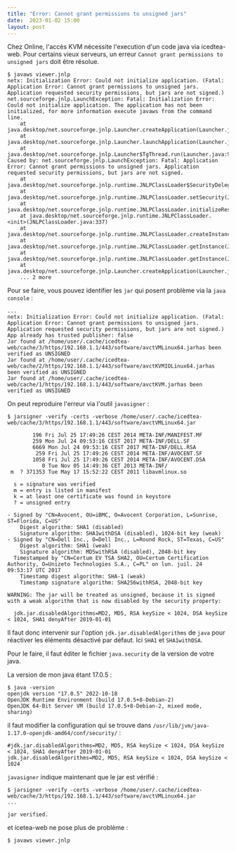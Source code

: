 ```yaml
---
title: "Error: Cannot grant permissions to unsigned jars"
date:  2023-01-02 15:00
layout: post
---
```


Chez Online, l'accès KVM nécessite l'execution d'un code java via icedtea-web. Pour certains vieux serveurs, un erreur `Cannot grant permissions to unsigned jars` doit être résolue.


    $ javaws viewer.jnlp
    netx: Initialization Error: Could not initialize application. (Fatal: Application Error: Cannot grant permissions to unsigned jars. Application requested security permissions, but jars are not signed.)
    net.sourceforge.jnlp.LaunchException: Fatal: Initialization Error: Could not initialize application. The application has not been initialized, for more information execute javaws from the command line.
    	at java.desktop/net.sourceforge.jnlp.Launcher.createApplication(Launcher.java:823)
    	at java.desktop/net.sourceforge.jnlp.Launcher.launchApplication(Launcher.java:531)
    	at java.desktop/net.sourceforge.jnlp.Launcher$TgThread.run(Launcher.java:946)
    Caused by: net.sourceforge.jnlp.LaunchException: Fatal: Application Error: Cannot grant permissions to unsigned jars. Application requested security permissions, but jars are not signed.
    	at java.desktop/net.sourceforge.jnlp.runtime.JNLPClassLoader$SecurityDelegateImpl.getClassLoaderSecurity(JNLPClassLoader.java:2488)
    	at java.desktop/net.sourceforge.jnlp.runtime.JNLPClassLoader.setSecurity(JNLPClassLoader.java:384)
    	at java.desktop/net.sourceforge.jnlp.runtime.JNLPClassLoader.initializeResources(JNLPClassLoader.java:807)
    	at java.desktop/net.sourceforge.jnlp.runtime.JNLPClassLoader.<init>(JNLPClassLoader.java:337)
    	at java.desktop/net.sourceforge.jnlp.runtime.JNLPClassLoader.createInstance(JNLPClassLoader.java:420)
    	at java.desktop/net.sourceforge.jnlp.runtime.JNLPClassLoader.getInstance(JNLPClassLoader.java:494)
    	at java.desktop/net.sourceforge.jnlp.runtime.JNLPClassLoader.getInstance(JNLPClassLoader.java:467)
    	at java.desktop/net.sourceforge.jnlp.Launcher.createApplication(Launcher.java:815)
    	... 2 more

Pour se faire, vous pouvez identifier les `jar` qui posent problème via la `java console` :

    ...
    netx: Initialization Error: Could not initialize application. (Fatal: Application Error: Cannot grant permissions to unsigned jars. Application requested security permissions, but jars are not signed.)
    App already has trusted publisher: false
    Jar found at /home/user/.cache/icedtea-web/cache/3/https/192.168.1.1/443/software/avctVMLinux64.jarhas been verified as UNSIGNED
    Jar found at /home/user/.cache/icedtea-web/cache/2/https/192.168.1.1/443/software/avctKVMIOLinux64.jarhas been verified as UNSIGNED
    Jar found at /home/user/.cache/icedtea-web/cache/1/https/192.168.1.1/443/software/avctKVM.jarhas been verified as UNSIGNED

On peut reproduire l'erreur via l'outil `javasigner` :

    $ jarsigner -verify -certs -verbose /home/user/.cache/icedtea-web/cache/3/https/192.168.1.1/443/software/avctVMLinux64.jar

            196 Fri Jul 25 17:49:26 CEST 2014 META-INF/MANIFEST.MF
            259 Mon Jul 24 09:53:16 CEST 2017 META-INF/DELL.SF
            6669 Mon Jul 24 09:53:16 CEST 2017 META-INF/DELL.RSA
             259 Fri Jul 25 17:49:26 CEST 2014 META-INF/AVOCENT.SF
            1058 Fri Jul 25 17:49:26 CEST 2014 META-INF/AVOCENT.DSA
               0 Tue Nov 05 14:49:36 CET 2013 META-INF/
     m  ? 371353 Tue May 17 15:52:22 CEST 2011 libavmlinux.so
    
      s = signature was verified 
      m = entry is listed in manifest
      k = at least one certificate was found in keystore
      ? = unsigned entry
    
    - Signed by "CN=Avocent, OU=iBMC, O=Avocent Corporation, L=Sunrise, ST=Florida, C=US"
        Digest algorithm: SHA1 (disabled)
        Signature algorithm: SHA1withDSA (disabled), 1024-bit key (weak)
    - Signed by "CN=Dell Inc., O=Dell Inc., L=Round Rock, ST=Texas, C=US"
        Digest algorithm: SHA1 (weak)
        Signature algorithm: MD5withRSA (disabled), 2048-bit key
      Timestamped by "CN=Certum EV TSA SHA2, OU=Certum Certification Authority, O=Unizeto Technologies S.A., C=PL" on lun. juil. 24 09:53:17 UTC 2017
        Timestamp digest algorithm: SHA-1 (weak)
        Timestamp signature algorithm: SHA256withRSA, 2048-bit key
    
    WARNING: The jar will be treated as unsigned, because it is signed with a weak algorithm that is now disabled by the security property:
    
      jdk.jar.disabledAlgorithms=MD2, MD5, RSA keySize < 1024, DSA keySize < 1024, SHA1 denyAfter 2019-01-01

Il faut donc intervenir sur l'option `jdk.jar.disabledAlgorithms` de `java` pour réactiver les éléments désactivé par défaut. Ici `SHA1` et `SHA1withDSA`.

Pour le faire, il faut éditer le fichier `java.security` de la version de votre java.

La version de mon java étant 17.0.5 :

    $ java -version
    openjdk version "17.0.5" 2022-10-18
    OpenJDK Runtime Environment (build 17.0.5+8-Debian-2)
    OpenJDK 64-Bit Server VM (build 17.0.5+8-Debian-2, mixed mode, sharing)

il faut modifier la configuration qui se trouve dans `/usr/lib/jvm/java-1.17.0-openjdk-amd64/conf/security/` :

    #jdk.jar.disabledAlgorithms=MD2, MD5, RSA keySize < 1024, DSA keySize < 1024, SHA1 denyAfter 2019-01-01
    jdk.jar.disabledAlgorithms=MD2, MD5, RSA keySize < 1024, DSA keySize < 1024


`javasigner` indique maintenant que le jar est vérifié :

    $ jarsigner -verify -certs -verbose /home/user/.cache/icedtea-web/cache/3/https/192.168.1.1/443/software/avctVMLinux64.jar
    ...
    
    jar verified.
    
et icetea-web ne pose plus de problème :

    $ javaws viewer.jnlp



